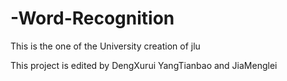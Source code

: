 # -Word-Recognition
This is the one of the University creation of jlu



This project is edited by DengXurui YangTianbao and JiaMenglei
